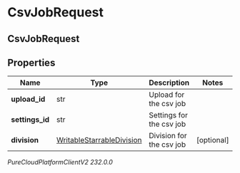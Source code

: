 # CsvJobRequest

## CsvJobRequest

## Properties

|Name | Type | Description | Notes|
|------------ | ------------- | ------------- | -------------|
| **upload_id** | str | Upload for the csv job | |
| **settings_id** | str | Settings for the csv job | |
| **division** | [WritableStarrableDivision](WritableStarrableDivision) | Division for the csv job | [optional] |



_PureCloudPlatformClientV2 232.0.0_
